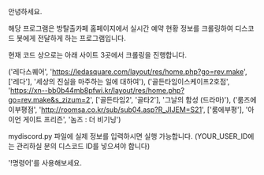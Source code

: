 안녕하세요.

해당 프로그램은 방탈출카페 홈페이지에서 실시간 예약 현황 정보를 크롤링하여 디스코드 봇에게 전달하게 하는 프로그램입니다.

현재 코드 상으로는 아래 사이트 3곳에서 크롤링을 진행합니다.

('레다스퀘어', 'https://ledasquare.com/layout/res/home.php?go=rev.make', ['레다'], '세상의 진실을 마주하는 일에 대하여'),
('골든타임이스케이프2호점', 'https://xn--bb0b44mb8pfwi.kr/layout/res/home.php?go=rev.make&s_zizum=2', ['골든타임2', '골타2'], '그날의 함성 (드라마)'),
('룸즈에이부평점', 'http://roomsa.co.kr/sub/sub04.asp?R_JIJEM=S21', ['룸에부평'], '아이언 게이트 프리즌', '놈즈 : 더 비기닝')

mydiscord.py 파일에 실제 정보를 입력하시면 실행 가능합니다. (YOUR_USER_ID에는 관리하실 분의 디스코드 ID를 넣으셔야 합니다)

'!명령어'를 사용해보세요.
